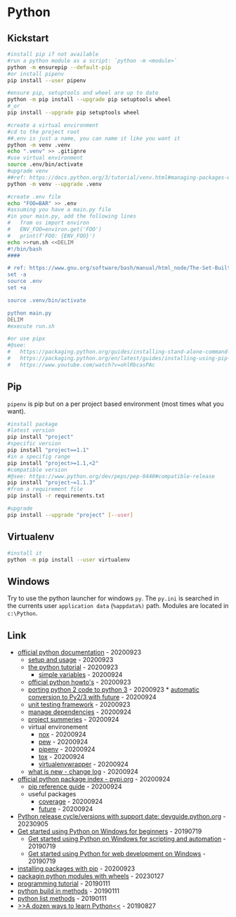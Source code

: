 # Python

## Kickstart

```bash
#install pip if not available
#run a python module as a script: `python -m <module>`
python -m ensurepip --default-pip
#or install pipenv
pip install --user pipenv

#ensure pip, setuptools and wheel are up to date
python -m pip install --upgrade pip setuptools wheel
#_or
pip install --upgrade pip setuptools wheel

#create a virtual environment
#cd to the project root
##.env is just a name, you can name it like you want it
python -m venv .venv
echo ".venv" >> .gitignre
#use virtual environment
source .env/bin/activate
#upgrade venv
##ref: https://docs.python.org/3/tutorial/venv.html#managing-packages-with-pip
python -m venv --upgrade .venv

#create .env file
echo "FOO=BAR" >> .env
#assuming you have a main.py file
#in your main.py, add the following lines
#   from os import environ
#   ENV_FOO=environ.get('FOO')
#   print(f'FOO: {ENV_FOO}')
echo >>run.sh <<DELIM
#!/bin/bash
####

# ref: https://www.gnu.org/software/bash/manual/html_node/The-Set-Builtin.html
set -a
source .env
set +a

source .venv/bin/activate

python main.py
DELIM
#execute run.sh

#or use pipx
#@see:
#   https://packaging.python.org/guides/installing-stand-alone-command-line-tools/
#   https://packaging.python.org/en/latest/guides/installing-using-pip-and-virtual-environments/
#   https://www.youtube.com/watch?v=ohlRbcasPAc
```

## Pip

`pipenv` is pip but on a per project based environment (most times what you want).

```bash
#install package
#latest version
pip install "project"
#specific version
pip install "project==1.1"
#in a specifig range
pip install "project>=1.1,<2"
#compatible version
#@see: https://www.python.org/dev/peps/pep-0440#compatible-release
pip install "project~=1.1.3"
#from a requirement file
pip install -r requirements.txt

#upgrade
pip install --upgrade "project" [--user]
```

## Virtualenv

```bash
#install it
python -m pip install --user virtualenv
```

## Windows

Try to use the python launcher for windows `py`.
The `py.ini` is searched in the currents user `application data` (`%appdata%)` path.
Modules are located in `c:\Python`.

## Link

* [official python documentation](https://docs.python.org/) - 20200923
  * [setup and usage](https://docs.python.org/3/using/index.html) - 20200923
  * [the python tutorial](https://docs.python.org/3/tutorial/index.html) - 20200923
    * [simple variables](https://docs.python.org/3/tutorial/introduction.html) - 20200924
  * [official python howto's](https://docs.python.org/3/howto/index.html) - 20200923
  * [porting python 2 code to python 3](https://docs.python.org/3/howto/pyporting.html) - 20200923
        * [automatic conversion to Py2/3 with future](http://python-future.org/automatic_conversion.html) - 20200924
  * [unit testing framework](https://docs.python.org/3/library/unittest.html) - 20200923
  * [manage dependencies](https://packaging.python.org/tutorials/managing-dependencies/#managing-dependencies) - 20200924
  * [project summeries](https://packaging.python.org/key_projects/) - 20200924
  * virtual environement
    * [nox](https://nox.thea.codes/) - 20200924
    * [pew](https://github.com/berdario/pew) - 20200924
    * [pipenv](https://pipenv.pypa.io/) - 20200924
    * [tox](https://tox.readthedocs.io/) - 20200924
    * [virtualenvwrapper](https://virtualenvwrapper.readthedocs.io/) - 20200924
  * [what is new - change log](https://docs.python.org/3/whatsnew/index.html#whatsnew-index) - 20200924
* [official python package index - pypi.org](https://pypi.org/) - 20200924
  * [pip reference guide](https://pip.pypa.io/en/latest/reference/) - 20200924
  * useful packages
    * [coverage](https://pypi.org/project/coverage/) - 20200924
    * [future](http://python-future.org/automatic_conversion.html) - 20200924
* [Python release cycle/versions with support date: devguide.python.org](https://devguide.python.org/versions/) - 20230905
* [Get started using Python on Windows for beginners](https://docs.microsoft.com/en-us/windows/python/beginners) - 20190719
  * [Get started using Python on Windows for scripting and automation](https://docs.microsoft.com/en-us/windows/python/scripting) - 20190719
  * [Get started using Python for web development on Windows](https://docs.microsoft.com/en-us/windows/python/web-frameworks) - 20190719
* [installing packages with pip](https://packaging.python.org/tutorials/installing-packages/) - 20200923
* [packagin python modules with wheels](https://opensource.com/article/23/1/packaging-python-modules-wheels) - 20230127
* [programming tutorial](https://www.programiz.com/python-programming/tutorial) - 20190111
* [python build in methods](https://www.programiz.com/python-programming/methods/built-in) - 20190111
* [python list methods](https://www.programiz.com/python-programming/methods/list) - 20190111
* [>>A dozen ways to learn Python<<](https://opensource.com/article/19/8/dozen-ways-learn-python) - 20190827

